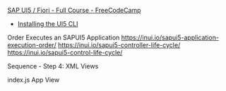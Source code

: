 [SAP UI5 / Fiori - Full Course - FreeCodeCamp](https://www.youtube.com/watch?v=C9cK2Z2JDLg&ab_channel=freeCodeCamp.org)

- [Installing the UI5 CLI](https://sap.github.io/ui5-tooling/stable/pages/GettingStarted/)

Order Executes an SAPUI5 Application
https://inui.io/sapui5-application-execution-order/
https://inui.io/sapui5-controller-life-cycle/
https://inui.io/sapui5-control-life-cycle/

Sequence - Step 4: XML Views

index.js
App View